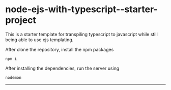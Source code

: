 # node-ejs-with-typescript--starter-project

This is a starter template for transpiling typescript to javascript while still being able to use ejs templating.

After clone the repository, install the npm packages

```
npm i
```

After installing the dependencies, run the server using

```
nodemon
```

---

